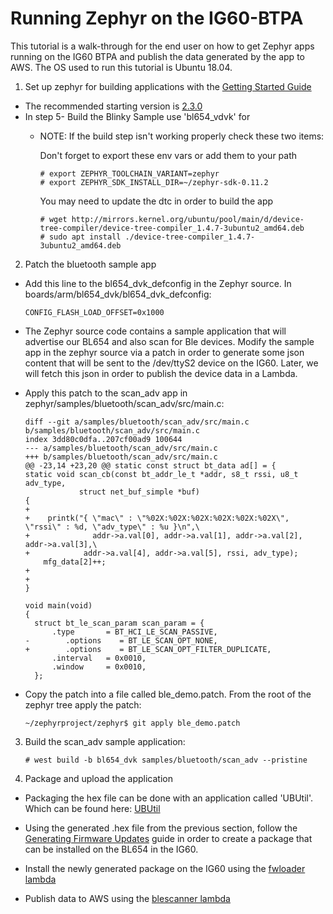 # Running Zephyr on the IG60-BTPA

This tutorial is a walk-through for the end user on how to get Zephyr apps running on the IG60 BTPA and publish the data generated by the app to AWS.
The OS used to run this tutorial is Ubuntu 18.04.

1.  Set up zephyr for building applications with the [Getting Started Guide](https://docs.zephyrproject.org/latest/getting_started/index.html)

  - The recommended starting version is [2.3.0](https://github.com/zephyrproject-rtos/zephyr/tree/zephyr-v2.3.0)
  - In step 5- Build the Blinky Sample use 'bl654_vdvk' for <your-board-name>
    * NOTE: If the build step isn't working properly check these two items:

        Don't forget to export these env vars or add them to your path
  
        ```
        # export ZEPHYR_TOOLCHAIN_VARIANT=zephyr
        # export ZEPHYR_SDK_INSTALL_DIR=~/zephyr-sdk-0.11.2
        ```

        You may need to update the dtc in order to build the app

        ```
        # wget http://mirrors.kernel.org/ubuntu/pool/main/d/device-tree-compiler/device-tree-compiler_1.4.7-3ubuntu2_amd64.deb
        # sudo apt install ./device-tree-compiler_1.4.7-3ubuntu2_amd64.deb
        ```
   

2.  Patch the bluetooth sample app
  - Add this line to the bl654_dvk_defconfig in the Zephyr source. In boards/arm/bl654_dvk/bl654_dvk_defconfig:

    ```
    CONFIG_FLASH_LOAD_OFFSET=0x1000
    ```

  - The Zephyr source code contains a sample application that will advertise our BL654 and also scan for Ble devices. Modify the sample app in the zephyr source via a patch in order to generate some json content that will be sent to the /dev/ttyS2 device on the IG60.  Later, we will fetch this json in order to publish the device data in a Lambda.  
  
  - Apply this patch to the scan_adv app in zephyr/samples/bluetooth/scan_adv/src/main.c:

    ```
    diff --git a/samples/bluetooth/scan_adv/src/main.c b/samples/bluetooth/scan_adv/src/main.c
    index 3dd80c0dfa..207cf00ad9 100644
    --- a/samples/bluetooth/scan_adv/src/main.c
    +++ b/samples/bluetooth/scan_adv/src/main.c
    @@ -23,14 +23,20 @@ static const struct bt_data ad[] = {
    static void scan_cb(const bt_addr_le_t *addr, s8_t rssi, u8_t adv_type,
                struct net_buf_simple *buf)
    {
    +
    +    printk("{ \"mac\" : \"%02X:%02X:%02X:%02X:%02X:%02X\", \"rssi\" : %d, \"adv_type\" : %u }\n",\ 
    +              addr->a.val[0], addr->a.val[1], addr->a.val[2], addr->a.val[3],\ 
    +            addr->a.val[4], addr->a.val[5], rssi, adv_type);
        mfg_data[2]++;
    +    
    +
    }
  
    void main(void)
    {
      struct bt_le_scan_param scan_param = {
          .type       = BT_HCI_LE_SCAN_PASSIVE,
    -        .options    = BT_LE_SCAN_OPT_NONE,
    +        .options    = BT_LE_SCAN_OPT_FILTER_DUPLICATE,
          .interval   = 0x0010,
          .window     = 0x0010,
      };
    ```
  - Copy the patch into a file called ble_demo.patch.  From the root of the zephyr tree apply the patch:

    ```
    ~/zephyrproject/zephyr$ git apply ble_demo.patch
    ```

3. Build the scan_adv sample application:
  
    ```
    # west build -b bl654_dvk samples/bluetooth/scan_adv --pristine
    ```

4. Package and upload the application

  - Packaging the hex file can be done with an application called 'UBUtil'.  Which can be found here: [UBUtil](https://github.com/LairdCP/ubutil)

  - Using the generated .hex file from the previous section, follow the [Generating Firmware Updates](https://documentation.lairdconnect.com/Builds/IG60-BL654-GREENGRASS/latest/Content/Topics/6%20-%20Software%20Reference/BL654%20Programming%20Guide/Generating%20Firmware%20Updates.htm) guide in order to create a package that can be installed on the BL654 in the IG60.

  - Install the newly generated package on the IG60 using the [fwloader lambda](https://github.com/LairdCP/igsdk/blob/master/aws/lambdas/bluetooth5/fwloader/fwloader.py)

  - Publish data to AWS using the [blescanner lambda](https://github.com/LairdCP/igsdk/tree/master/aws/lambdas/bluetooth5/blescanner)


